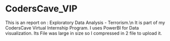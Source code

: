 # CodersCave_VIP
This is an report on : Exploratory Data Analysis - Terrorism.\n
It is part of my CodersCave Virtual Internship Program.
I uses PowerBI for Data visualization. Its File was large in size so I compressed in 2 file to upload it.
